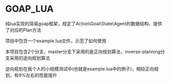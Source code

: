 # GOAP_LUA

纯lua实现的简易goap框架，规定了Action\Goal\State\Agent的数据结构，提供了对应的Plan方法

项目中包含一个example.lua文件，示范了如何使用

本项目包含2个分支，master分支下采用的是正向规划算法，inverse-planning分支采用的逆向规划算法

逆向规划在我个人的小规模测试中(也就是example.lua中的例子)，相较正向规划，有9%左右的性能提升
